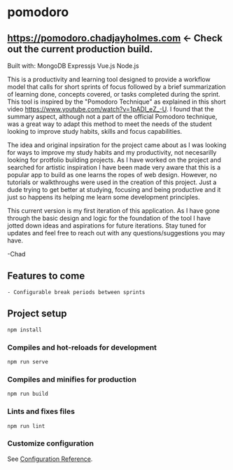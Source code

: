 # pomodoro


## https://pomodoro.chadjayholmes.com <- Check out the current production build. 

Built with:
MongoDB
Expressjs
Vue.js
Node.js

This is a productivity and learning tool designed to provide a workflow model that calls for short sprints of focus followed by a brief summarization of learning done, concepts covered, or tasks completed during the sprint. This tool is inspired by the "Pomodoro Technique" as explained in this short video https://www.youtube.com/watch?v=1pADI_eZ_-U. I found that the summary aspect, although not a part of the official Pomodoro technique, was a great way to adapt this method to meet the needs of the student looking to improve study habits, skills and focus capabilities. 

The idea and original inpsiration for the project came about as I was looking for ways to improve my study habits and my productivity, not necesarilly looking for protfolio building projects. As I have worked on the project and searched for artistic inspiration I have been made very aware that this is a popular app to build as one learns the ropes of web design. However, no tutorials or walkthroughs were used in the creation of this project. Just a dude trying to get better at studying, focusing and being productive and it just so happens its helping me learn some development principles. 

This current version is my first iteration of this application. As I have gone through the basic design and logic for the foundation of the tool I have jotted down ideas and aspirations for future iterations. Stay tuned for updates and feel free to reach out with any questions/suggestions you may have. 

-Chad

## Features to come
```
- Configurable break periods between sprints
```


## Project setup
```
npm install
```

### Compiles and hot-reloads for development
```
npm run serve
```

### Compiles and minifies for production
```
npm run build
```

### Lints and fixes files
```
npm run lint
```

### Customize configuration
See [Configuration Reference](https://cli.vuejs.org/config/).
